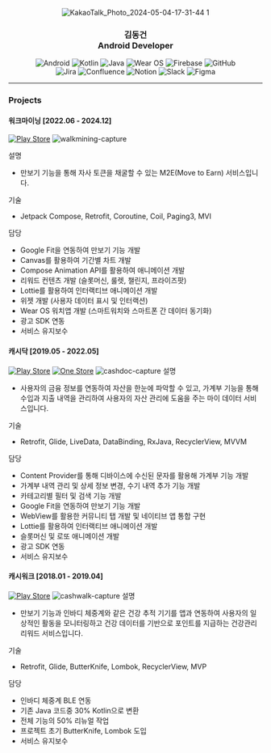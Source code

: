 <div align="center">
  
  ![KakaoTalk_Photo_2024-05-04-17-31-44 1](https://github.com/user-attachments/assets/c49b8c3c-129d-4755-a943-f3237e274321)

  <h3 align="center">김동건<br>Android Developer</h3>
  <p align="center">
    <div>
      <img src="https://img.shields.io/badge/Android-3DDC84?style=for-the-badge&logo=android&logoColor=white" alt="Android" />
      <img src="https://img.shields.io/badge/kotlin-%237F52FF.svg?style=for-the-badge&logo=kotlin&logoColor=white" alt="Kotlin" />
      <img src="https://img.shields.io/badge/java-%23ED8B00.svg?style=for-the-badge&logo=openjdk&logoColor=white" alt="Java" />
      <img src="https://img.shields.io/badge/-Wear%20OS-4285F4?style=for-the-badge&logo=wear-os&logoColor=white" alt="Wear OS" />
      <img src="https://img.shields.io/badge/firebase-a08021?style=for-the-badge&logo=firebase&logoColor=ffcd34" alt="Firebase" />
      <img src="https://img.shields.io/badge/github-%23121011.svg?style=for-the-badge&logo=github&logoColor=white" alt="GitHub" />
    </div>
    <div>
      <img src="https://img.shields.io/badge/jira-%230A0FFF.svg?style=for-the-badge&logo=jira&logoColor=white" alt="Jira" />
      <img src="https://img.shields.io/badge/confluence-%23172BF4.svg?style=for-the-badge&logo=confluence&logoColor=white" alt="Confluence" />
      <img src="https://img.shields.io/badge/Notion-%23000000.svg?style=for-the-badge&logo=notion&logoColor=white" alt="Notion" />
      <img src="https://img.shields.io/badge/Slack-4A154B?style=for-the-badge&logo=slack&logoColor=white" alt="Slack" />
      <img src="https://img.shields.io/badge/figma-%23F24E1E.svg?style=for-the-badge&logo=figma&logoColor=white" alt="Figma" />
    </div>
  </p>
</div>

---

### Projects

#### 워크마이닝 [2022.06 - 2024.12]
[![Play Store](https://img.shields.io/badge/Google_Play_Link-414141?style=for-the-badge&logoColor=white)](https://play.google.com/store/apps/details?id=com.walkmining.app.prod&hl=ko)
![walkmining-capture](https://github.com/user-attachments/assets/7fca6265-50d6-484a-9660-ae93cd79be7d)

설명
- 만보기 기능을 통해 자사 토큰을 채굴할 수 있는 M2E(Move to Earn) 서비스입니다.

기술
- Jetpack Compose, Retrofit, Coroutine, Coil, Paging3, MVI

담당
- Google Fit을 연동하여 만보기 기능 개발
- Canvas를 활용하여 기간별 차트 개발
- Compose Animation API를 활용하여 애니메이션 개발
- 리워드 컨텐츠 개발 (슬롯머신, 룰렛, 챌린지, 프라이즈팟)
- Lottie를 활용하여 인터랙티브 애니메이션 개발
- 위젯 개발 (사용자 데이터 표시 및 인터랙션)
- Wear OS 워치앱 개발 (스마트워치와 스마트폰 간 데이터 동기화)
- 광고 SDK 연동
- 서비스 유지보수

#### 캐시닥 [2019.05 - 2022.05]
[![Play Store](https://img.shields.io/badge/Google_Play_Link-414141?style=for-the-badge&logoColor=white)](https://play.google.com/store/apps/details?id=com.cashdoc.cashdoc&hl=ko&gl=US)
[![One Store](https://img.shields.io/badge/One_Store_Link-CC0F16?style=for-the-badge&logoColor=white)](https://m.onestore.co.kr/ko-kr/apps/appsDetail.omp?prodId=0000743828)
![cashdoc-capture](https://github.com/user-attachments/assets/77932d7c-c306-4282-8a61-dcaa353c85fe)
설명
- 사용자의 금융 정보를 연동하여 자산을 한눈에 파악할 수 있고, 가계부 기능을 통해 수입과 지출 내역을 관리하여 사용자의 자산 관리에 도움을 주는 마이 데이터 서비스입니다.

기술
- Retrofit, Glide, LiveData, DataBinding, RxJava, RecyclerView, MVVM

담당
- Content Provider를 통해 디바이스에 수신된 문자를 활용해 가계부 기능 개발
- 가계부 내역 관리 및 상세 정보 변경, 수기 내역 추가 기능 개발
- 카테고리별 필터 및 검색 기능 개발
- Google Fit을 연동하여 만보기 기능 개발
- WebView를 활용한 커뮤니티 탭 개발 및 네이티브 앱 통합 구현
- Lottie를 활용하여 인터랙티브 애니메이션 개발
- 슬롯머신 및 로또 애니메이션 개발
- 광고 SDK 연동
- 서비스 유지보수

#### 캐시워크 [2018.01 - 2019.04]
[![Play Store](https://img.shields.io/badge/Google_Play_Link-414141?style=for-the-badge&logoColor=white)](https://play.google.com/store/apps/details?id=com.cashwalk.cashwalk&hl=ko&gl=US)
![cashwalk-capture](https://github.com/user-attachments/assets/b83d30a1-40a9-4696-b5a5-b98a5ca78d70)
설명
- 만보기 기능과 인바디 체중계와 같은 건강 추적 기기를 앱과 연동하여 사용자의 일상적인 활동을 모니터링하고 건강 데이터를 기반으로 포인트를 지급하는 건강관리 리워드 서비스입니다.

기술
- Retrofit, Glide, ButterKnife, Lombok, RecyclerView, MVP

담당
- 인바디 체중계 BLE 연동
- 기존 Java 코드중 30% Kotlin으로 변환
- 전체 기능의 50% 리뉴얼 작업
- 프로젝트 초기 ButterKnife, Lombok 도입
- 서비스 유지보수
